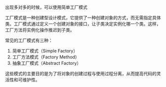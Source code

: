 出现多对多的时候，可以使用简单工厂模式

工厂模式是一种创建型设计模式，它提供了一种创建对象的方式，而无需指定具体类。工厂模式通过定义一个创建对象的接口，让子类决定实例化哪一个类。这样，工厂方法将实例化操作推迟到子类。

常见的工厂模式有三种：
1. 简单工厂模式（Simple Factory）
2. 工厂方法模式（Factory Method）
3. 抽象工厂模式（Abstract Factory）

这些模式的主要目的是为了将对象的创建过程与使用过程分离，从而提高代码的灵活性和可维护性。

